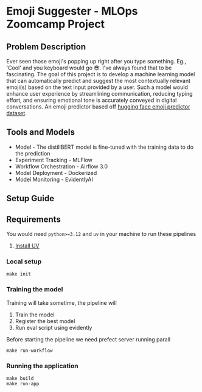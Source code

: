 # Emoji Suggester - MLOps Zoomcamp Project

## Problem Description

Ever seen those emoji's popping up right after you type something. Eg., 'Cool' and you keyboard would go 😎. I've always found that to be fascinating. 
The goal of this project is to develop a machine learning model that can automatically predict and suggest the most contextually relevant emoji(s) based on the text input provided by a user. 
Such a model would enhance user experience by streamlining communication, reducing typing effort, and ensuring emotional tone is accurately conveyed in digital conversations.
An emoji predictor based off [hugging face emoji predictor dataset](https://www.kaggle.com/datasets/hariharasudhanas/twitter-emoji-prediction).

## Tools and Models

- Model - The distillBERT model is fine-tuned with the training data to do the prediction
- Experiment Tracking - MLFlow
- Workflow Orchestration - Airflow 3.0
- Model Deployment - Dockerized
- Model Monitoring - EvidentlyAI

## Setup Guide

## Requirements

You would need `python>=3.12` and `uv` in your machine to run these pipelines

1. [Install UV](https://docs.astral.sh/uv/getting-started/installation/)

### Local setup

```
make init
```

### Training the model

Training will take sometime, the pipeline will 
1. Train the model
2. Register the best model
3. Run eval script using evidently

Before starting the pipeline we need prefect server running parall

```
make run-workflow
```

### Running the application

```
make build
make run-app
```